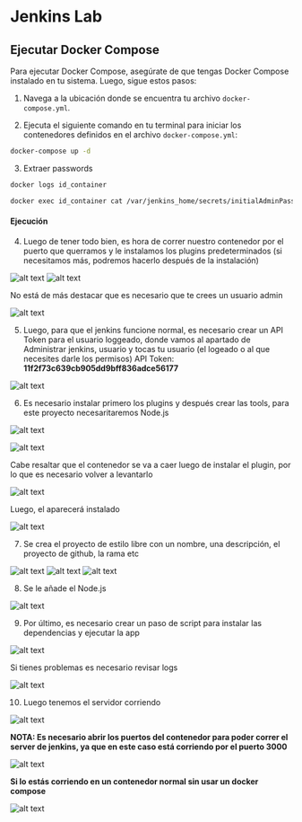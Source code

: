 # Jenkins Lab

## Ejecutar Docker Compose

Para ejecutar Docker Compose, asegúrate de que tengas Docker Compose instalado en tu sistema. Luego, sigue estos pasos:

1. Navega a la ubicación donde se encuentra tu archivo `docker-compose.yml`.

2. Ejecuta el siguiente comando en tu terminal para iniciar los contenedores definidos en el archivo `docker-compose.yml`:

```bash
docker-compose up -d
```

3. Extraer passwords

```bash
docker logs id_container
```

```bash
docker exec id_container cat /var/jenkins_home/secrets/initialAdminPassword
```

#### Ejecución 

4. Luego de tener todo bien, es hora de correr nuestro contenedor por el puerto que querramos y le instalamos los plugins predeterminados (si necesitamos más, podremos hacerlo después de la instalación)

![alt text](evidences/contenedorcorriendo.png)
![alt text](evidences/contenedor.png)

No está de más destacar que es necesario que te crees un usuario admin

![alt text](evidences/log.png)

5. Luego, para que el jenkins funcione normal, es necesario crear un API Token para el usuario loggeado, donde vamos al apartado de Administrar jenkins, usuario y tocas tu usuario (el logeado o al que necesites darle los permisos)
API Token: **11f2f73c639cb905dd9bff836adce56177**

![alt text](evidences/apitoken.png)

6. Es necesario instalar primero los plugins y después crear las tools, para este proyecto necesaritaremos Node.js

![alt text](evidences/plugin.png)

![alt text](evidences/tools.png)

Cabe resaltar que el contenedor se va a caer luego de instalar el plugin, por lo que es necesario volver a levantarlo

![alt text](evidences/restart.png)

Luego, el aparecerá instalado

![alt text](evidences/installed.png)

7. Se crea el proyecto de estilo libre con un nombre, una descripción, el proyecto de github, la rama etc

![alt text](evidences/test.jpg)
![alt text](evidences/rama.jpg)
![alt text](evidences/urlgithub.jpg)

8. Se le añade el Node.js

![alt text](evidences/node.png)

9. Por último, es necesario crear un paso de script para instalar las dependencias y ejecutar la app 

![alt text](evidences/script.png)

Si tienes problemas es necesario revisar logs 

![alt text](evidences/logs.png)

10. Luego tenemos el servidor corriendo

![alt text](evidences/done.png)

**NOTA: Es necesario abrir los puertos del contenedor para poder correr el server de jenkins, ya que en este caso está corriendo por el puerto 3000** 

![alt text](evidences/dockercompose.png)

**Si lo estás corriendo en un contenedor normal sin usar un docker compose**

![alt text](evidences/evidencia2.png)